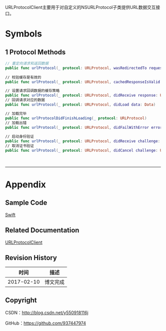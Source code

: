 URLProtocolClient主要用于对自定义的NSURLProtocol子类提供URL数据交互接口。

# Symbols

## 1 Protocol Methods

```swift
// 重定向请求和返回数据
public func urlProtocol(_ protocol: URLProtocol, wasRedirectedTo request: URLRequest, redirectResponse: URLResponse)
    
// 校验缓存是有效的
public func urlProtocol(_ protocol: URLProtocol, cachedResponseIsValid cachedResponse: CachedURLResponse)

// 设置请求回调数据的缓存策略
public func urlProtocol(_ protocol: URLProtocol, didReceive response: URLResponse, cacheStoragePolicy policy: URLCache.StoragePolicy)
// 回调请求对应的数据
public func urlProtocol(_ protocol: URLProtocol, didLoad data: Data)

// 加载完毕
public func urlProtocolDidFinishLoading(_ protocol: URLProtocol)
// 加载出错
public func urlProtocol(_ protocol: URLProtocol, didFailWithError error: Error)
    
// 启动身份验证
public func urlProtocol(_ protocol: URLProtocol, didReceive challenge: URLAuthenticationChallenge)
// 取消证书验证
public func urlProtocol(_ protocol: URLProtocol, didCancel challenge: URLAuthenticationChallenge)
```

&#160;

----------

# Appendix

## Sample Code

[Swift](https://github.com/937447974/Swift)

## Related Documentation

[URLProtocolClient](https://developer.apple.com/reference/foundation/urlprotocolclient)

## Revision History

| 时间 | 描述 |
| ---- | ---- |
| 2017-02-10 | 博文完成 |

## Copyright

CSDN：http://blog.csdn.net/y550918116j

GitHub：https://github.com/937447974